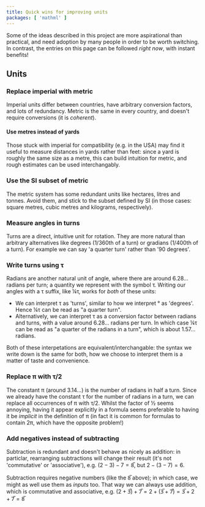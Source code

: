 ```yaml
---
title: Quick wins for improving units
packages: [ 'mathml' ]
---
```


Some of the ideas described in this project are more aspirational than
practical, and need adoption by many people in order to be worth switching. In
contrast, the entries on this page can be followed *right now*, with instant
benefits!

## Units ##

### Replace imperial with metric ###

Imperial units differ between countries, have arbitrary conversion factors, and
lots of redundancy. Metric is the same in every country, and doesn't require
conversions (it is *coherent*).

#### Use metres instead of yards ####

Those stuck with imperial for compatibility (e.g. in the USA) may find it useful
to measure distances in yards rather than feet: since a yard is roughly the same
size as a metre, this can build intuition for metric, and rough estimates can be
used interchangably.

### Use the SI subset of metric ###

The metric system has some redundant units like hectares, litres and tonnes.
Avoid them, and stick to the subset defined by SI (in those cases: square
metres, cubic metres and kilograms, respectively).

### Measure angles in turns ###

Turns are a direct, intuitive unit for rotation. They are more natural than
arbitrary alternatives like degrees (1/360th of a turn) or gradians (1/400th of
a turn). For example we can say 'a quarter turn' rather than '90 degrees'.

### Write turns using τ ###

Radians are another natural unit of angle, where there are around 6.28… radians
per turn; a quantity we represent with the symbol τ. Writing our angles with a τ
suffix, like ¼τ, works for *both* of these units:

 - We can interpret τ as 'turns', similar to how we interpret ° as 'degrees'.
   Hence ¼τ can be read as "a quarter turn".
 - Alternatively, we can interpret τ as a conversion factor between radians and
   turns, with a value around 6.28… radians per turn. In which case ¼τ can be
   read as "a quarter of the radians in a turn", which is about 1.57… radians.

Both of these interpetations are equivalent/interchangable: the syntax we write
down is the same for both, how we choose to interpret them is a matter of taste
and convenience.

### Replace π with τ/2 ###

The constant π (around 3.14…) is the number of radians in half a turn. Since we
already have the constant τ for the number of radians in a turn, we can replace
all occurrences of π with τ/2. Whilst the factor of ½ seems annoying, having it
appear explicitly in a formula seems preferable to having it be *implicit* in
the definition of π (in fact it is common for formulas to contain 2π, which have
the opposite problem!)

### Add negatives instead of subtracting ###

Subtraction is redundant and doesn't behave as nicely as addition: in particlar,
rearranging subtractions will change their result (it's not 'commutative' or
'associative'), e.g. $(2 - 3) - 7 = 8̅$, but $2 - (3 - 7) = 6$.

Subtraction requires negative numbers (like the $8̅$ above); in which case, we
might as well use them as *inputs* too. That way we can always use addition,
which is commutative and associative, e.g.
$(2 + 3̅) + 7̅ = 2 + (3̅ + 7̅) = 3̅ + 2 + 7̅ = 8̅$
